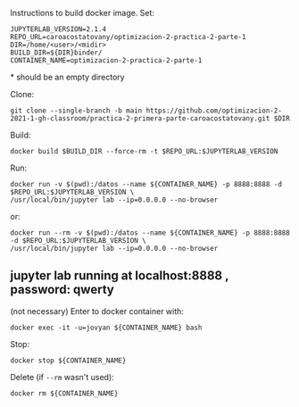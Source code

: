Instructions to build docker image. Set:



```
JUPYTERLAB_VERSION=2.1.4
REPO_URL=caroacostatovany/optimizacion-2-practica-2-parte-1
DIR=/home/<user>/<midir>
BUILD_DIR=${DIR}binder/
CONTAINER_NAME=optimizacion-2-practica-2-parte-1
```
*<midir> should be an empty directory

Clone:

```
git clone --single-branch -b main https://github.com/optimizacion-2-2021-1-gh-classroom/practica-2-primera-parte-caroacostatovany.git $DIR
```

Build:

```
docker build $BUILD_DIR --force-rm -t $REPO_URL:$JUPYTERLAB_VERSION
```

Run:

```
docker run -v $(pwd):/datos --name ${CONTAINER_NAME} -p 8888:8888 -d $REPO_URL:$JUPYTERLAB_VERSION \
/usr/local/bin/jupyter lab --ip=0.0.0.0 --no-browser
```

or:

```
docker run --rm -v $(pwd):/datos --name ${CONTAINER_NAME} -p 8888:8888 -d $REPO_URL:$JUPYTERLAB_VERSION \
/usr/local/bin/jupyter lab --ip=0.0.0.0 --no-browser
```


## jupyter lab running at localhost:8888 , password: qwerty

(not necessary) Enter to docker container with:

```
docker exec -it -u=jovyan ${CONTAINER_NAME} bash
```

Stop:

```
docker stop ${CONTAINER_NAME}
```

Delete (if `--rm` wasn't used):


```
docker rm ${CONTAINER_NAME}
```


